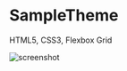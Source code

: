 # SampleTheme
HTML5, CSS3, Flexbox Grid

![screenshot](https://user-images.githubusercontent.com/11810774/39303339-6eb3c9a0-495e-11e8-874a-daeef7c6ebc7.png)

